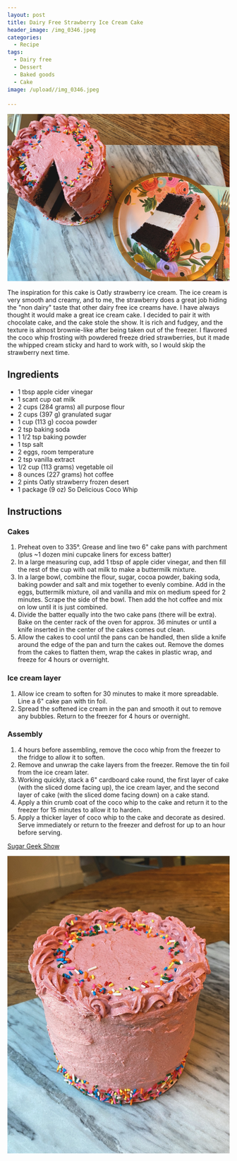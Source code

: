 ```yaml
---
layout: post
title: Dairy Free Strawberry Ice Cream Cake
header_image: /img_0346.jpeg
categories:
  - Recipe
tags:
  - Dairy free
  - Dessert
  - Baked goods
  - Cake
image: /upload//img_0346.jpeg

---
```


![Image of Dairy Free Strawberry Ice Cream Cake.](/upload//img_0346.jpeg)

The inspiration for this cake is Oatly strawberry ice cream. The ice cream is very smooth and creamy, and to me, the strawberry does a great job hiding the "non dairy" taste that other dairy free ice creams have. I have always thought it would make a great ice cream cake. I decided to pair it with chocolate cake, and the cake stole the show. It is rich and fudgey, and the texture is almost brownie-like after being taken out of the freezer. I flavored the coco whip frosting  with powdered freeze dried strawberries, but it made the whipped cream sticky and hard to work with, so I would skip the strawberry next time.

## Ingredients

- 1 tbsp apple cider vinegar
- 1 scant cup oat milk
- 2 cups (284 grams) all purpose flour
- 2 cups (397 g) granulated sugar
- 1 cup (113 g) cocoa powder
- 2 tsp baking soda
- 1 1/2 tsp baking powder
- 1 tsp salt
- 2 eggs, room temperature
- 2 tsp vanilla extract
- 1/2 cup (113 grams) vegetable oil 
- 8 ounces (227 grams) hot coffee
- 2 pints Oatly strawberry frozen desert
- 1 package (9 oz) So Delicious Coco Whip

## Instructions

### Cakes

1. Preheat oven to 335°. Grease and line two 6" cake pans with parchment (plus ~1 dozen mini cupcake liners for excess batter)
1. In a large measuring cup, add 1 tbsp of apple cider vinegar, and then fill the rest of the cup with oat milk to make a buttermilk mixture.  
1. In a large bowl, combine the flour, sugar, cocoa powder, baking soda, baking powder and salt and mix together to evenly combine. Add in the eggs, buttermilk mixture, oil and vanilla and mix on medium speed for 2 minutes. Scrape the side of the bowl. Then add the hot coffee and mix on low until it is just combined. 
1. Divide the batter equally into the two cake pans (there will be extra). Bake on the center rack of the oven for approx. 36 minutes or until a knife inserted in the center of the cakes comes out clean. 
1. Allow the cakes to cool until the pans can be handled, then slide a knife around the edge of the pan and turn the cakes out. Remove the domes from the cakes to flatten them, wrap the cakes in plastic wrap, and freeze for 4 hours or overnight. 

### Ice cream layer

1. Allow ice cream to soften for 30 minutes to make it more spreadable. Line a 6" cake pan with tin foil. 
1. Spread the softened ice cream in the pan and smooth it out to remove any bubbles. Return to the freezer for 4 hours or overnight.


### Assembly 

1. 4 hours before assembling, remove the coco whip from the freezer to the fridge to allow it to soften.
1. Remove and unwrap the cake layers from the freezer. Remove the tin foil from the ice cream later. 
1. Working quickly, stack a 6" cardboard cake round, the first layer of cake (with the sliced dome facing up), the ice cream layer, and the second layer of cake (with the sliced dome facing down) on a cake stand. 
1. Apply a thin crumb coat of the coco whip to the cake and return it to the freezer for 15 minutes to allow it to harden. 
1. Apply a thicker layer of coco whip to the cake and decorate as desired. Serve immediately or return to the freezer and defrost for up to an hour before serving. 


[Sugar Geek Show](https://sugargeekshow.com/recipe/ice-cream-cake/)


![Image of Dairy Free Strawberry Ice Cream Cake.](/upload//img_0338.jpeg)